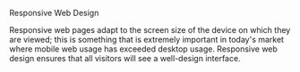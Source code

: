 Responsive Web Design

Responsive web pages adapt to the screen size of the device on which they are viewed; this is something that is extremely important in today's market where mobile web usage has exceeded desktop usage. Responsive web design ensures that all visitors will see a well-design interface.